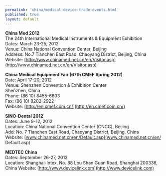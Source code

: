 ```yaml
--- 
permalink: 'china/medical-device-trade-events.html' 
published: true 
layout: default
---
```

**China Med 2012**  
The 24th International Medical Instruments & Equipment Exhibition  
Dates:	March 23-25, 2012  
Venue:	China National Convention Center, Beijing  
Address: No.7 Tianchen East Road, Chaoyang District, Beijing, China  
Website: [http://www.chinamed.net.cn/en/Visitor.asp](http://www.chinamed.net.cn/en/Visitor.asp)  

**China Medical Equipment Fair (67th CMEF Spring 2012)**  
Date: April 17-20, 2012  
Venue: Shenzhen Convention & Exhibition Center  
Shenzhen, China  
Phone: (86 10) 8455-6603  
Fax: (86 10) 8202-2922  
Website: [http://en.cmef.com.cn/](http://en.cmef.com.cn/)  

**SINO-Dental 2012**  
Dates: June 9-12, 2012  
Location:  China National Convention Center (CNCC), Beijing  
Add: No. 7 Tianchen East Road, Chaoyang District, Beijing, China  
Website: [www.chinamed.net.cn/en/Default.asp](www.chinamed.net.cn/en/  Default.asp)

**MEDTEC China**  
Dates: September 26-27, 2012  
Location: Shanghai-Intex, No. 88 Lou Shan Guan Road, Shanghai 200336, China   Website: [http://www.devicelink.com](http://www.devicelink.com) 
